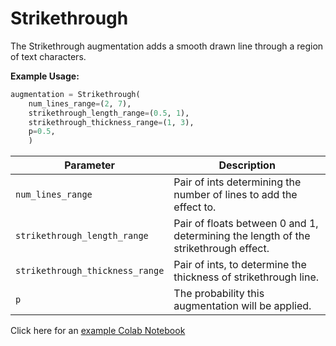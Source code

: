 # Strikethrough

The Strikethrough augmentation adds a smooth drawn line through a region of text characters.

**Example Usage:**

```python
augmentation = Strikethrough(
	num_lines_range=(2, 7),
	strikethrough_length_range=(0.5, 1),
	strikethrough_thickness_range=(1, 3),
	p=0.5,
	)
```

| Parameter                       | Description                                                                         |
|---------------------------------|-------------------------------------------------------------------------------------|
| `num_lines_range`               | Pair of ints determining the number of lines to add the effect to.                  |
| `strikethrough_length_range`    | Pair of floats between 0 and 1, determining the length of the strikethrough effect. |
| `strikethrough_thickness_range` | Pair of ints, to determine the thickness of strikethrough line.                     |
| `p`                             | The probability this augmentation will be applied.                                  |

Click here for an [example Colab Notebook](https://colab.research.google.com/drive/1uX1jUctJurM6BHrFkconth-y5usKOvB1?usp=sharing)
